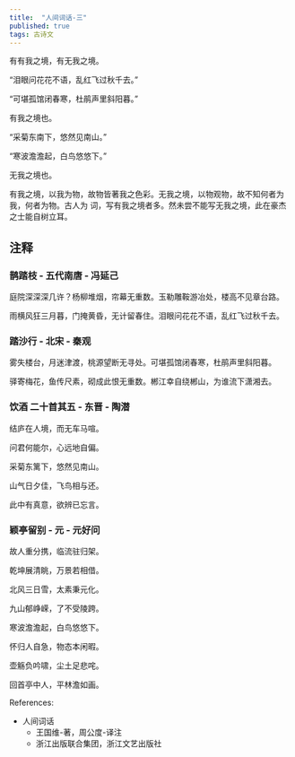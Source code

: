 ```yaml
---
title:  "人间词话-三"
published: true
tags: 古诗文
---
```


有有我之境，有无我之境。

“泪眼问花花不语，乱红飞过秋千去。”

“可堪孤馆闭春寒，杜鹃声里斜阳暮。”

有我之境也。

“采菊东南下，悠然见南山。”

“寒波澹澹起，白鸟悠悠下。”

无我之境也。

有我之境，以我为物，故物皆著我之色彩。无我之境，以物观物，故不知何者为我，何者为物。古人为
词，写有我之境者多。然未尝不能写无我之境，此在豪杰之士能自树立耳。

## 注释

### 鹊踏枝 - 五代南唐 - 冯延己

庭院深深深几许？杨柳堆烟，帘幕无重数。玉勒雕鞍游冶处，楼高不见章台路。

雨横风狂三月暮，门掩黄昏，无计留春住。泪眼问花花不语，乱红飞过秋千去。

### 踏沙行 - 北宋 - 秦观

雾失楼台，月迷津渡，桃源望断无寻处。可堪孤馆闭春寒，杜鹃声里斜阳暮。

驿寄梅花，鱼传尺素，砌成此恨无重数。郴江幸自绕郴山，为谁流下潇湘去。

### 饮酒 二十首其五 - 东晋 - 陶潜

结庐在人境，而无车马喧。

问君何能尔，心远地自偏。

采菊东篱下，悠然见南山。

山气日夕佳，飞鸟相与还。

此中有真意，欲辨已忘言。

### 颖亭留别 - 元 - 元好问

故人重分携，临流驻归架。

乾坤展清眺，万景若相借。

北风三日雪，太素秉元化。

九山郁峥嵘，了不受陵跨。

寒波澹澹起，白鸟悠悠下。

怀归人自急，物态本闲暇。

壶觞负吟啸，尘土足悲咤。

回首亭中人，平林澹如画。

References:

- 人间词话
  - 王国维-著，周公度-译注
  - 浙江出版联合集团，浙江文艺出版社